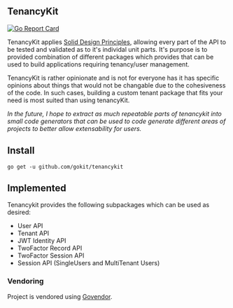 TenancyKit
-----------

[![Go Report Card](https://goreportcard.com/badge/github.com/gokit/tenancykit)](https://goreportcard.com/report/github.com/gokit/tenancykit)

TenancyKit applies [Solid Design Principles](https://dave.cheney.net/2016/08/20/solid-go-design), allowing every part of the API to be tested 
and validated as to it's individal unit parts. It's purpose is to provided combination of different packages which provides that can be used 
to build applications requiring tenancy/user management.

TenancyKit is rather opinionate and is not for everyone has it has specific opinions about things that would not be changable due to the cohesiveness
of the code. In such cases, building a custom tenant package that fits your need is most suited than using tenancyKit.

*In the future, I hope to extract as much repeatable parts of tenancykit into small code generators that can be used 
to code generate different areas of projects to better allow extensability for users.*

## Install

```
go get -u github.com/gokit/tenancykit
```

## Implemented

Tenancykit provides the following subpackages which can be used as desired:

- User API
- Tenant API
- JWT Identity API
- TwoFactor Record API
- TwoFactor Session API
- Session API (SingleUsers and MultiTenant Users)

### Vendoring

Project is vendored using [Govendor](https://github.com/kardianos/govendor).